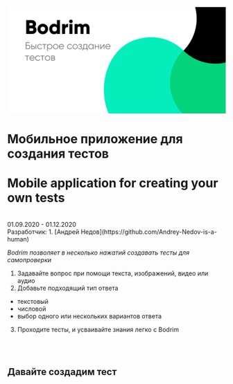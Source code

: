 <img src="/imgs/ad1.png" width="700"/>

# Мобильное приложение для создания тестов<br/><br/>Mobile application for creating your own tests
<br/>
01.09.2020 - 01.12.2020<br/>
Разработчик:
1. [Андрей Недов](https://github.com/Andrey-Nedov-is-a-human)
<br/>

*Bodrim позволяет в несколько нажатий создавать тесты для самопроверки*

1. Задавайте вопрос при помощи текста, изображений, видео или аудио
2. Добавьте подходящий тип ответа
 - текстовый
 - числовой
 - выбор одного или нескольких вариантов ответа

3. Проходите тесты, и усваивайте знания легко с Bodrim

<br/><br/>
## Давайте создадим тест
